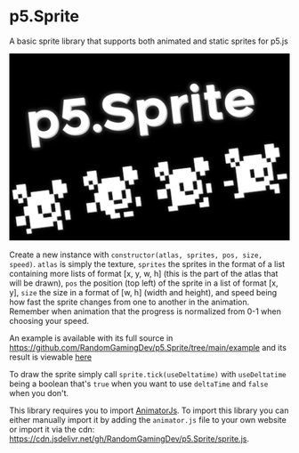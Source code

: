 # p5.Sprite
A basic sprite library that supports both animated and static sprites for p5.js

<img src="p5.Sprite.png" width="512" />

Create a new instance with `constructor(atlas, sprites, pos, size, speed)`. `atlas` is simply the texture, `sprites` the sprites in the format of a list containing more lists of format [x, y, w, h] (this is the part of the atlas that will be drawn), `pos` the position (top left) of the sprite in a list of format [x, y],  `size` the size in a format of [w, h] (width and height), and speed being how fast the sprite changes from one to another in the animation. Remember when animation that the progress is normalized from 0-1 when choosing your speed.

An example is available with its full source in https://github.com/RandomGamingDev/p5.Sprite/tree/main/example and its result is viewable [here](https://randomgamingdev.github.io/p5.Sprite/example/)

To draw the sprite simply call `sprite.tick(useDeltatime)` with `useDeltatime` being a boolean that's `true` when you want to use `deltaTime` and `false` when you don't.

This library requires you to import [AnimatorJs](https://github.com/RandomGamingDev/AnimatorJs/tree/main). To import this library you can either manually import it by adding the `animator.js` file to your own website or import it via the cdn: https://cdn.jsdelivr.net/gh/RandomGamingDev/p5.Sprite/sprite.js.
